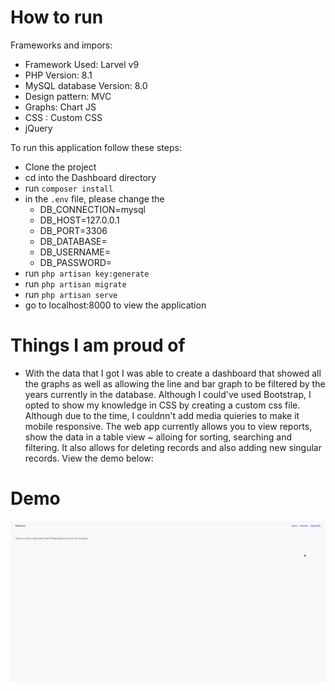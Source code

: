 # How to run

Frameworks and impors:
-   Framework Used: Larvel v9
-   PHP Version: 8.1
-   MySQL database Version: 8.0
-   Design pattern: MVC
-   Graphs: Chart JS
-   CSS : Custom CSS
-   jQuery


To run this application follow these steps:
-   Clone the project
-   cd into the Dashboard directory
-   run `composer install`
-   in the `.env` file, please change the
    -   DB_CONNECTION=mysql
    -   DB_HOST=127.0.0.1
    -   DB_PORT=3306
    -   DB_DATABASE=
    -   DB_USERNAME=
    -   DB_PASSWORD=
-   run `php artisan key:generate`
-   run `php artisan migrate`
-   run `php artisan serve`
-   go to localhost:8000 to view the application

# Things I am proud of
-   With the data that I got I was able to create a dashboard that showed all the graphs as well as allowing the line and bar graph to be filtered by the years currently in the database. Although I could've used Bootstrap, I opted to show my knowledge in CSS by creating a custom css file. Although due to the time, I couldnn't add media quieries to make it mobile responsive. The web app currently allows you to view reports, show the data in a table view ~ alloing for sorting, searching and filtering. It also allows for deleting records and also adding new singular records.  View the demo below:



# Demo
![Demo](demo.gif)
